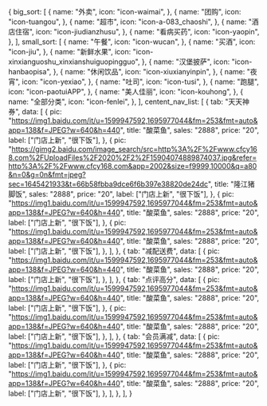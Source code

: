 {
      big_sort: [
        {
          name: "外卖",
          icon: "icon-waimai",
        },
        {
          name: "团购",
          icon: "icon-tuangou",
        },
        {
          name: "超市",
          icon: "icon-a-083_chaoshi",
        },
        {
          name: "酒店住宿",
          icon: "icon-jiudianzhusu",
        },
        {
          name: "看病买药",
          icon: "icon-yaopin",
        },
      ],
      small_sort: [
        {
          name: "午餐",
          icon: "icon-wucan",
        },
        {
          name: "买酒",
          icon: "icon-jiu",
        },
        {
          name: "新鲜水果",
          icon: "icon-xinxianguoshu_xinxianshuiguopingguo",
        },
        {
          name: "汉堡披萨",
          icon: "icon-hanbaopisa",
        },
        {
          name: "休闲饮品",
          icon: "icon-xiuxianyinpin",
        },
        {
          name: "夜宵",
          icon: "icon-yexiao",
        },
        {
          name: "吐司",
          icon: "icon-tusi",
        },
        {
          name: "跑腿",
          icon: "icon-paotuiAPP",
        },
        {
          name: "美人佳丽",
          icon: "icon-kouhong",
        },
        {
          name: "全部分类",
          icon: "icon-fenlei",
        },
      ],
      centent_nav_list: [
        {
          tab: "天天神券",
          data: [
            {
              pic: "https://img1.baidu.com/it/u=1599947592,1695977044&fm=253&fmt=auto&app=138&f=JPEG?w=640&h=440",
              title: "酸菜鱼",
              sales: "2888",
              price: "20",
              label: ["门店上新", "很下饭"],
            },
            {
              pic: "https://gimg2.baidu.com/image_search/src=http%3A%2F%2Fwww.cfcy168.com%2FUploadFiles%2F2020%2F2%2F15904074889874037.jpg&refer=http%3A%2F%2Fwww.cfcy168.com&app=2002&size=f9999,10000&q=a80&n=0&g=0n&fmt=jpeg?sec=1645421933&t=66b58fbba9dce6f6b397e38820de24dc",
              title: "隆江猪脚饭",
              sales: "2888",
              price: "20",
              label: ["门店上新", "很下饭"],
            },
            {
              pic: "https://img1.baidu.com/it/u=1599947592,1695977044&fm=253&fmt=auto&app=138&f=JPEG?w=640&h=440",
              title: "酸菜鱼",
              sales: "2888",
              price: "20",
              label: ["门店上新", "很下饭"],
            },
            {
              pic: "https://img1.baidu.com/it/u=1599947592,1695977044&fm=253&fmt=auto&app=138&f=JPEG?w=640&h=440",
              title: "酸菜鱼",
              sales: "2888",
              price: "20",
              label: ["门店上新", "很下饭"],
            },
          ],
        },
        {
          tab: "减配送费",
          data: [
            {
              pic: "https://img1.baidu.com/it/u=1599947592,1695977044&fm=253&fmt=auto&app=138&f=JPEG?w=640&h=440",
              title: "酸菜鱼",
              sales: "2888",
              price: "20",
              label: ["门店上新", "很下饭"],
            },
          ],
        },
        {
          tab: "点评高分",
          data: [
            {
              pic: "https://img1.baidu.com/it/u=1599947592,1695977044&fm=253&fmt=auto&app=138&f=JPEG?w=640&h=440",
              title: "酸菜鱼",
              sales: "2888",
              price: "20",
              label: ["门店上新", "很下饭"],
            },
            {
              pic: "https://img1.baidu.com/it/u=1599947592,1695977044&fm=253&fmt=auto&app=138&f=JPEG?w=640&h=440",
              title: "酸菜鱼",
              sales: "2888",
              price: "20",
              label: ["门店上新", "很下饭"],
            },
          ],
        },
        {
          tab: "会员满减",
          data: [
            {
              pic: "https://img1.baidu.com/it/u=1599947592,1695977044&fm=253&fmt=auto&app=138&f=JPEG?w=640&h=440",
              title: "酸菜鱼",
              sales: "2888",
              price: "20",
              label: ["门店上新", "很下饭"],
            },
            {
              pic: "https://img1.baidu.com/it/u=1599947592,1695977044&fm=253&fmt=auto&app=138&f=JPEG?w=640&h=440",
              title: "酸菜鱼",
              sales: "2888",
              price: "20",
              label: ["门店上新", "很下饭"],
            },
          ],
        },
      ],
    }